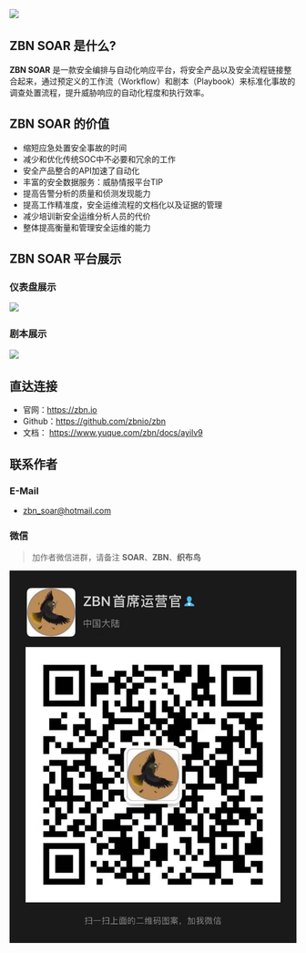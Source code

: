 ![](./images/1.png)

## ZBN SOAR 是什么?

**ZBN SOAR** 是一款安全编排与自动化响应平台，将安全产品以及安全流程链接整合起来，通过预定义的工作流（Workflow）和剧本（Playbook）来标准化事故的调查处置流程，提升威胁响应的自动化程度和执行效率。

## ZBN SOAR 的价值

* 缩短应急处置安全事故的时间
* 减少和优化传统SOC中不必要和冗余的工作
* 安全产品整合的API加速了自动化
* 丰富的安全数据服务：威胁情报平台TIP
* 提高告警分析的质量和侦测发现能力
* 提高工作精准度，安全运维流程的文档化以及证据的管理
* 减少培训新安全运维分析人员的代价
* 整体提高衡量和管理安全运维的能力

## ZBN SOAR 平台展示

### 仪表盘展示

![](./images/2.png)

### 剧本展示

![](./images/3.png)

## 直达连接

- 官网：https://zbn.io
- Github：https://github.com/zbnio/zbn
- 文档： https://www.yuque.com/zbn/docs/ayilv9

## 联系作者

### E-Mail

- zbn_soar@hotmail.com

### 微信

> 加作者微信进群，请备注 **SOAR**、**ZBN**、**织布鸟**  

![](./images/4.jpg)

